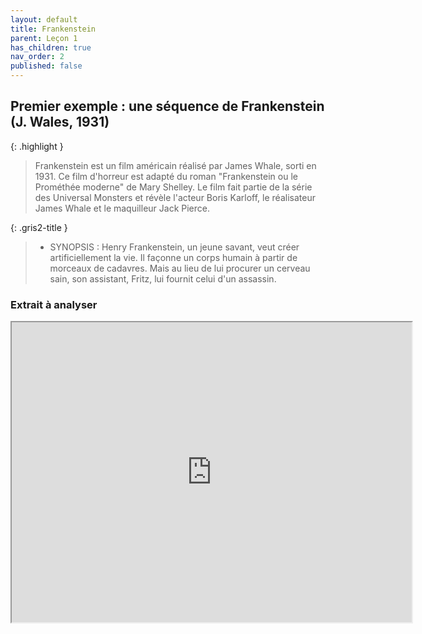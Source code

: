 ```yaml
---
layout: default
title: Frankenstein
parent: Leçon 1
has_children: true
nav_order: 2
published: false
---
```


## Premier exemple : une séquence de Frankenstein (J. Wales, 1931) 

{: .highlight }
> Frankenstein est un film américain réalisé par James Whale, sorti en 1931.
Ce film d'horreur est adapté du roman "Frankenstein ou le Prométhée moderne" de Mary Shelley. Le film fait partie de la série des Universal Monsters et révèle l'acteur Boris Karloff, le réalisateur James Whale et le maquilleur Jack Pierce. 

{: .gris2-title }
> - SYNOPSIS : Henry Frankenstein, un jeune savant, veut créer artificiellement la vie. Il façonne un corps humain à partir de morceaux de cadavres. Mais au lieu de lui procurer un cerveau sain, son assistant, Fritz, lui fournit celui d'un assassin.

### Extrait à analyser

<iframe src="https://drive.google.com/file/d/1wBKIeBwnIZ1e2LYV5j9XqBXXbxcJV61Y/preview" width="640" height="480" allow="autoplay"></iframe>